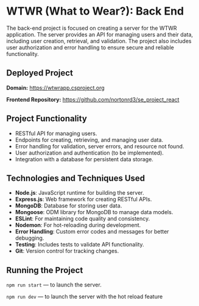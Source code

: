 # WTWR (What to Wear?): Back End

The back-end project is focused on creating a server for the WTWR application. The server provides an API for managing users and their data, including user creation, retrieval, and validation. The project also includes user authorization and error handling to ensure secure and reliable functionality.

## Deployed Project

**Domain:** https://wtwrapp.csproject.org

**Frontend Repository:** https://github.com/nortonrd3/se_project_react

## Project Functionality

- RESTful API for managing users.
- Endpoints for creating, retrieving, and managing user data.
- Error handling for validation, server errors, and resource not found.
- User authorization and authentication (to be implemented).
- Integration with a database for persistent data storage.

## Technologies and Techniques Used

- **Node.js**: JavaScript runtime for building the server.
- **Express.js**: Web framework for creating RESTful APIs.
- **MongoDB**: Database for storing user data.
- **Mongoose**: ODM library for MongoDB to manage data models.
- **ESLint**: For maintaining code quality and consistency.
- **Nodemon**: For hot-reloading during development.
- **Error Handling**: Custom error codes and messages for better debugging.
- **Testing**: Includes tests to validate API functionality.
- **Git**: Version control for tracking changes.

## Running the Project

`npm run start` — to launch the server.

`npm run dev` — to launch the server with the hot reload feature
